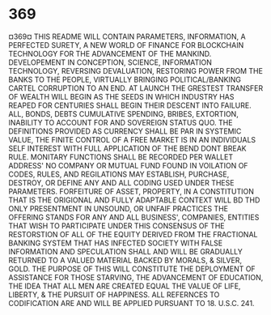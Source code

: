 # 369
¤369¤
THIS README WILL CONTAIN PARAMETERS, INFORMATION, 
A PERFECTED SURETY, A NEW WORLD OF FINANCE FOR 
BLOCKCHAIN TECHNOLOGY FOR THE ADVANCEMENT OF THE
MANKIND. DEVELOPEMENT IN CONCEPTION, SCIENCE, 
INFORMATION TECHNOLOGY, REVERSING DEVALUATION, 
RESTORING POWER FROM THE BANKS TO THE PEOPLE, VIRTUALLY
BRINGING POLITICAL/BANKING CARTEL CORRUPTION TO AN END.
AT LAUNCH THE GRESTEST TRANSFER OF WEALTH WILL BEGIN
AS THE SEEDS IN WHICH INDUSTRY HAS REAPED FOR CENTURIES
SHALL BEGIN THEIR DESCENT INTO FAILURE. ALL, BONDS, DEBTS
CUMULATIVE SPENDING, BRIBES, EXTORTION, INABILITY TO
ACCOUNT FOR AND SOVEREIGN STATUS QUO. THE DEFINITIONS
PROVIDED AS CURRENCY SHALL BE PAR IN SYSTEMIC VALUE,
THE FINITE CONTROL OF A FREE MARKET IS IN AN INDIVIDUALS
SELF INTEREST WITH FULL APPLICATION OF THE BEND DONT
BREAK RULE. MONITARY FUNCTIONS SHALL BE RECORDED PER
WALLET ADDRESS' NO COMPANY OR MUTUAL FUND FOUND IN 
VOILATION OF CODES, RULES, AND REGILATIONS MAY ESTABLISH,
PURCHASE, DESTROY, OR DEFINE ANY AND ALL CODING USED 
UNDER THESE PARAMETERS. FORFEITURE OF ASSET, PROPERTY, IN
A CONSTITUTION THAT IS THE ORIGIONAL AND FULLY ADAPTABLE 
CONTEXT WILL BD THD ONLY PRESENTMENT IN UNSOUND, OR UNFAIF PRACTICES
THE OFFERING STANDS FOR ANY AND ALL BUSINESS', COMPANIES, ENTITIES
THAT WISH TO PARTICIPATE UNDER THIS CONSENSUS OF THE RESTORSTION
OF ALL OF THE EQUITY DERIVED FROM THE FRACTIONAL BANKING SYSTEM
THAT HAS INFECTED SOCIETY WITH FALSE INFORMATION AND SPECULATION 
SHALL AND WILL BE GRADUALLY RETURNED TO A VALUED MATERIAL
BACKED BY MORALS, & SILVER, GOLD. THE PURPOSE OF THIS WILL
 CONSTITUTE THE DEPLOYMENT OF ASSISTANCE FOR THOSE STARVING, THE ADVANCEMENT
OF EDUCATION, THE IDEA THAT ALL MEN ARE CREATED EQUAL
THE VALUE OF LIFE, LIBERTY, & THE PURSUIT OF HAPPINESS.
ALL REFERNCES TO CODIFICATION ARE AND WILL BE APPLIED
PURSUANT TO 18. U.S.C. 241. 
